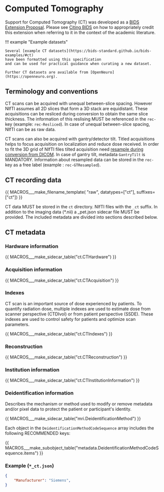 # Computed Tomography

Support for Computed Tomography (CT) was developed as a
[BIDS Extension Proposal](../extensions.md#bids-extension-proposals).
Please see [Citing BIDS](../introduction.md#citing-bids)
on how to appropriately credit this extension when referring to it in the
context of the academic literature.

!!! example "Example datasets"

    Several [example CT datasets](https://bids-standard.github.io/bids-examples/#ct)
    have been formatted using this specification
    and can be used for practical guidance when curating a new dataset.

    Further CT datasets are available from [OpenNeuro](https://openneuro.org).

## Terminology and conventions

CT scans can be acquired with unequal between-slice spacing.
However NIfTI assumes all 2D slices that form a 3D stack are equidistant.
These acquisitions can be resliced during conversion to obtain the same slice thickness.
The information of this reslising MUST be referenced in the `rec-` key (example: `rec-Resliced`).
In case of unequal between-slice spacing, NIfTI can be as raw data.

CT scans can also be acquired with gantry/detector tilt.
Titled acquisitions helps to focus acquisition on localization and reduce dose received.
In order to fit the 3D grid of NIfTI files tilted acquisition need [resample during conversion from DICOM](https://www.nitrc.org/plugins/mwiki/index.php/dcm2nii:MainPage#Computed_Tomography_.28CT.2C_CAT.29).
In case of gantry tilt, metadata `GantryTilt` is MANDATORY.
Information about resampled data can be stored in the `rec-` key as a free label (example : `rec-GTResampled`).

## CT recording data

{{ MACROS___make_filename_template(
   "raw",
   datatypes=["ct"],
   suffixes=["ct"])
}}

CT data MUST be stored in the `ct` directory.
NIfTI files with the `_ct` suffix.
In addition to the imaging data (*.nii) a _pet.json sidecar file MUST be provided.
The included metadata are divided into sections described below.

## CT metadata

### Hardware information

{{ MACROS___make_sidecar_table("ct.CTHardware") }}

### Acquisition information

{{ MACROS___make_sidecar_table("ct.CTAcquisition") }}

### Indexes

CT scan is an important source of dose experienced by patients.
To quantify radiation dose, multiple indexes are used to estimate dose from scanner perspective (CTDIvol) or from patient perspective (SSDE).
These indexes are used to control safety for patients and optimize scan parameters.

{{ MACROS___make_sidecar_table("ct.CTIndexes") }}

### Reconstruction

{{ MACROS___make_sidecar_table("ct.CTReconstruction") }}


### Institution information

<!-- This block generates a metadata table.
These tables are defined in
  src/schema/rules/sidecars
The definitions of the fields specified in these tables may be found in
  src/schema/objects/metadata.yaml
A guide for using macros can be found at
 https://github.com/bids-standard/bids-specification/blob/master/macros_doc.md
-->

{{ MACROS___make_sidecar_table("ct.CTInstitutionInformation") }}

### Deidentification information

Describes the mechanism or method used to modify or remove metadata
and/or pixel data to protect the patient or participant's identity.

<!-- This block generates a metadata table.
These tables are defined in
  src/schema/rules/sidecars
The definitions of the fields specified in these tables may be found in
  src/schema/objects/metadata.yaml
A guide for using macros can be found at
 https://github.com/bids-standard/bids-specification/blob/master/macros_doc.md
-->
{{ MACROS___make_sidecar_table("mri.DeidentificationMethod") }}

Each object in the `DeidentificationMethodCodeSequence` array includes the following RECOMMENDED keys:

<!-- This block generates a table describing subfields within a metadata field.
The definitions of these fields can be found in
  src/schema/objects/metadata.yaml
and a guide for using macros can be found at
 https://github.com/bids-standard/bids-specification/blob/master/macros_doc.md
-->
{{ MACROS___make_subobject_table("metadata.DeidentificationMethodCodeSequence.items") }}

### Example (`*_ct.json`)

```JSON
{
    "Manufacturer": "Siemens",
}
```